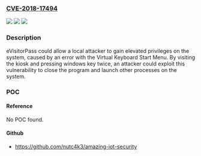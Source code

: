 ### [CVE-2018-17494](https://cve.mitre.org/cgi-bin/cvename.cgi?name=CVE-2018-17494)
![](https://img.shields.io/static/v1?label=Product&message=eVisitorPass&color=blue)
![](https://img.shields.io/static/v1?label=Version&message=n%2Fa&color=blue)
![](https://img.shields.io/static/v1?label=Vulnerability&message=Gain%20Privileges&color=brighgreen)

### Description

eVisitorPass could allow a local attacker to gain elevated privileges on the system, caused by an error with the Virtual Keyboard Start Menu. By visiting the kiosk and pressing windows key twice, an attacker could exploit this vulnerability to close the program and launch other processes on the system.

### POC

#### Reference
No POC found.

#### Github
- https://github.com/nutc4k3/amazing-iot-security

